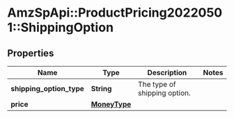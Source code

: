 # AmzSpApi::ProductPricing20220501::ShippingOption

## Properties
Name | Type | Description | Notes
------------ | ------------- | ------------- | -------------
**shipping_option_type** | **String** | The type of shipping option. | 
**price** | [**MoneyType**](MoneyType.md) |  | 

